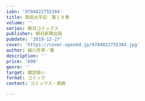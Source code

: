 ```yaml
---
isbn: '9784022755384'
title: 真田太平記　第１８巻
volume: ''
series: 朝日コミックス
publisher: 朝日新聞出版
pubdate: '2019-12-27'
cover: 'https://cover.openbd.jp/9784022755384.jpg'
author: 細川忠孝／著
description: ''
price: '600'
genre: ''
target: 雑誌扱い
format: コミック
content: コミックス・劇画

---
```

